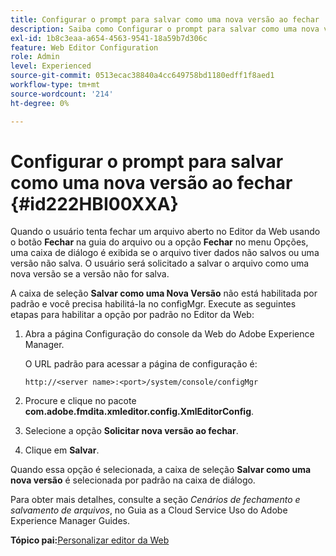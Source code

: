 ```yaml
---
title: Configurar o prompt para salvar como uma nova versão ao fechar
description: Saiba como Configurar o prompt para salvar como uma nova versão ao fechar
exl-id: 1b8c3eaa-a654-4563-9541-18a59b7d306c
feature: Web Editor Configuration
role: Admin
level: Experienced
source-git-commit: 0513ecac38840a4cc649758bd1180edff1f8aed1
workflow-type: tm+mt
source-wordcount: '214'
ht-degree: 0%

---
```


# Configurar o prompt para salvar como uma nova versão ao fechar {#id222HBI00XXA}

Quando o usuário tenta fechar um arquivo aberto no Editor da Web usando o botão **Fechar** na guia do arquivo ou a opção **Fechar** no menu Opções, uma caixa de diálogo é exibida se o arquivo tiver dados não salvos ou uma versão não salva. O usuário será solicitado a salvar o arquivo como uma nova versão se a versão não for salva.

A caixa de seleção **Salvar como uma Nova Versão** não está habilitada por padrão e você precisa habilitá-la no configMgr. Execute as seguintes etapas para habilitar a opção por padrão no Editor da Web:

1. Abra a página Configuração do console da Web do Adobe Experience Manager.

   O URL padrão para acessar a página de configuração é:

   ```http
   http://<server name>:<port>/system/console/configMgr
   ```

1. Procure e clique no pacote **com.adobe.fmdita.xmleditor.config.XmlEditorConfig**.

1. Selecione a opção **Solicitar nova versão ao fechar**.

1. Clique em **Salvar**.


Quando essa opção é selecionada, a caixa de seleção **Salvar como uma nova versão** é selecionada por padrão na caixa de diálogo.

Para obter mais detalhes, consulte a seção *Cenários de fechamento e salvamento de arquivos*, no Guia as a Cloud Service Uso do Adobe Experience Manager Guides.

**Tópico pai:**&#x200B;[ Personalizar editor da Web](conf-web-editor.md)
